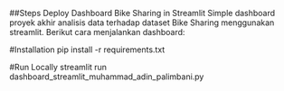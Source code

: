 ##Steps Deploy Dashboard Bike Sharing in Streamlit
Simple dashboard proyek akhir analisis data terhadap dataset Bike Sharing menggunakan streamlit. Berikut cara menjalankan dashboard:

#Installation
pip install -r requirements.txt

#Run Locally
streamlit run dashboard_streamlit_muhammad_adin_palimbani.py
